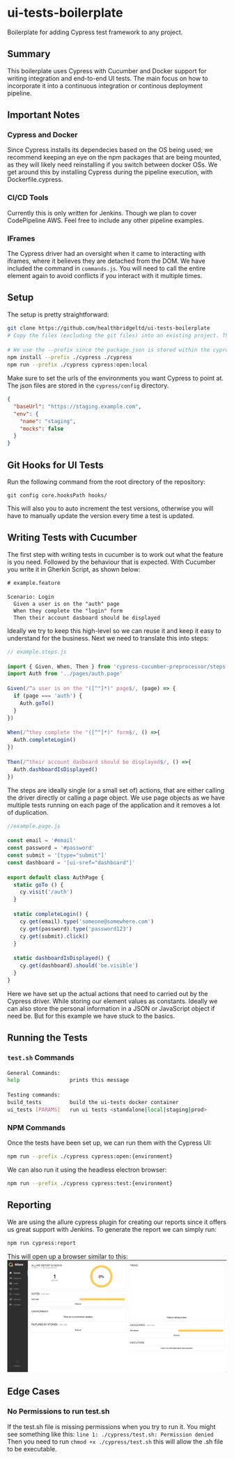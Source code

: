 # ui-tests-boilerplate
Boilerplate for adding Cypress test framework to any project.

## Summary
This boilerplate uses Cypress with Cucumber and Docker support for writing integration and end-to-end UI tests. The main focus on how to incorporate it into a continuous integration or continous deployment pipeline.

## Important Notes
### Cypress and Docker
Since Cypress installs its dependecies based on the OS being used; we recommend keeping an eye on the npm packages that are being mounted, as they will likely need reinstalling if you switch between docker OSs. We get around this by installing Cypress during the pipeline execution, with Dockerfile.cypress.

### CI/CD Tools
Currently this is only written for Jenkins. Though we plan to cover CodePipeline AWS. Feel free to include any other pipeline examples.

### IFrames
The Cypress driver had an oversight when it came to interacting with iframes, where it believes they are detached from the DOM. We have included the command in `commands.js`. You will need to call the entire element again to avoid conflicts if you interact with it multiple times.

## Setup
The setup is pretty straightforward:
```bash
git clone https://github.com/healthbridgeltd/ui-tests-boilerplate
# Copy the files (excluding the git files) into an existing project. This ensures the tests/features are stored alongside the code.

# We use the --prefix since the package.json is stored within the cypress directory and this allows use to seperate our test runtime from the main project
npm install --prefix ./cypress ./cypress
npm run --prefix ./cypress cypress:open:local
```
Make sure to set the urls of the environments you want Cypress to point at. The json files are stored in the `cypress/config` directory.

```json
{
  "baseUrl": "https://staging.example.com",
  "env": {
    "name": "staging",
    "mocks": false
  }
}
```
## Git Hooks for UI Tests
Run the following command from the root directory of the repository:
```
git config core.hooksPath hooks/
```
This will also you to auto increment the test versions, otherwise you will have to manually update the version every time a test is updated.
## Writing Tests with Cucumber
The first step with writing tests in cucumber is to work out what the feature is you need. Followed by the behaviour that is expected. With Cucumber you write it in Gherkin Script, as shown below:
```gherkin
# example.feature

Scenario: Login
  Given a user is on the "auth" page 
  When they complete the "login" form
  Then their account dasboard should be displayed
```
Ideally we try to keep this high-level so we can reuse it and keep it easy to understand for the business.
Next we need to translate this into steps:
```javascript
// example.steps.js

import { Given, When, Then } from 'cypress-cucumber-preprocessor/steps'
import Auth from '../pages/auth.page'

Given(/^a user is on the "([^"]*)" page$/, (page) => {
  if (page === 'auth') {
    Auth.goTo()
  }
})

When(/^they complete the "([^"]*)" form$/, () =>{
  Auth.completeLogin()
})

Then(/^their account dasboard should be displayed$/, () =>{
  Auth.dashboardIsDisplayed()
})
```
The steps are ideally single (or a small set of) actions, that are either calling the driver directly or calling a page object. We use page objects as we have multiple tests running on each page of the application and it removes a lot of duplication.
```javascript
//example.page.js

const email = '#email'
const password = '#password'
const submit = '[type="submit"]'
const dashboard = '[ui-sref="dashboard"]'

export default class AuthPage {
  static goTo () {
    cy.visit('/auth')
  }

  static completeLogin() {
    cy.get(email).type('someone@somewhere.com')
    cy.get(password).type('password123')
    cy.get(submit).click()
  }

  static dashboardIsDisplayed() {
    cy.get(dashboard).should('be.visible')
  }
}
```
Here we have set up the actual actions that need to carried out by the Cypress driver. While storing our element values as constants. Ideally we can also store the personal information in a JSON or JavaScript object if need be. But for this example we have stuck to the basics.
## Running the Tests
### `test.sh` Commands
```bash
General Commands:
help                prints this message

Testing commands:
build_tests         build the ui-tests docker container
ui_tests [PARAMS]   run ui tests <standalone|local|staging|prod>

```
### NPM Commands
Once the tests have been set up, we can run them with the Cypress UI: 
```bash
npm run --prefix ./cypress cypress:open:{environment}
```
We can also run it using the headless electron browser:
```bash
npm run --prefix ./cypress cypress:test:{environment}
```
## Reporting
We are using the allure cypress plugin for creating our reports since it offers us great support with Jenkins. To generate the report we can simply run:
```bash
npm run cypress:report
```
This will open up a browser similar to this:
![Allure](docs/allure.png)

## Edge Cases
### No Permissions to run test.sh
If the test.sh file is missing permissions when you try to run it. You might see something like this:
```line 1: ./cypress/test.sh: Permission denied```
Then you need to run `chmod +x ./cypress/test.sh` this will allow the .sh file to be executable.
